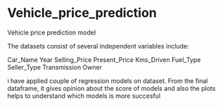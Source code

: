 # Vehicle_price_prediction
Vehicle price prediction model

The datasets consist of several independent variables include:

Car_Name
Year
Selling_Price
Present_Price
Kms_Driven
Fuel_Type
Seller_Type
Transmission
Owner

i have  applied couple of regression models on dataset. From the final dataframe, it gives opinion about the score of models and also the plots helps to understand which models is more succesful

